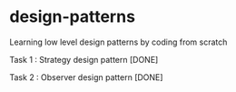 # design-patterns
Learning low level design patterns by coding from scratch

Task 1 : Strategy design pattern [DONE]

Task 2 : Observer design pattern [DONE]


